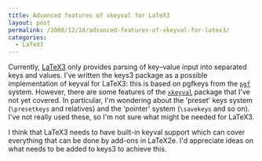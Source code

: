 ```yaml
---
title: Advanced features of xkeyval for LaTeX3
layout: post
permalink: /2008/12/24/advanced-features-of-xkeyval-for-latex3/
categories:
  - LaTeX3
---
```

Currently, [LaTeX3](https://www.latex-project.org/latex3.html) only provides parsing of key–value input into separated keys and values. I've written the keys3 package as a possible implementation of keyval for LaTeX3: this is based on pgfkeys from the [`pgf`](https://ctan.org/pkg/pgf) system. However, there are some features of the [`xkeyval`](https://ctan.org/pkg/xkeyval) package that I've not yet covered. In particular, I'm wondering about the 'preset' keys system (`\presetkeys` and relatives) and the 'pointer' system (`\savekeys` and so on). I've not really used these, so I'm not sure what might be needed for LaTeX3.

I think that LaTeX3 needs to have built-in keyval support which can cover everything that can be done by add-ons in LaTeX2e. I'd appreciate ideas on what needs to be added to keys3 to achieve this.
